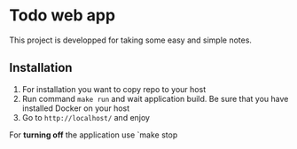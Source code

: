# Todo web app
This project is developped for taking some easy and simple notes.
## Installation
1. For installation you want to copy repo to your host
2. Run command `make run` and wait application build. Be sure that you have installed Docker on your host
3. Go to `http://localhost/` and enjoy

For **turning off** the application use `make stop